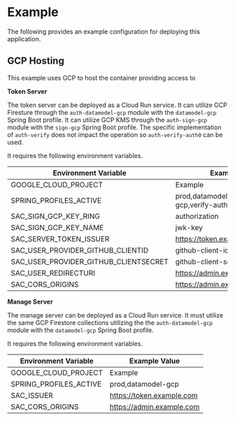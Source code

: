 # Example

The following provides an example configuration for deploying this application.

## GCP Hosting

This example uses GCP to host the container providing access to

**Token Server**

The token server can be deployed as a Cloud Run service.
It can utilize GCP Firesture through the `auth-datamodel-gcp` module with the `datamodel-gcp` Spring Boot profile.
It can utilize GCP KMS through the `auth-sign-gcp` module with the `sign-gcp` Spring Boot profile.
The specific implementation of `auth-verify` does not impact the operation so `auth-verify-auth0` can be used.

It requires the following environment variables.

| Environment Variable                  | Example Value                            |
| ------------------------------------- | ---------------------------------------- |
| GOOGLE_CLOUD_PROJECT                  | Example                                  |
| SPRING_PROFILES_ACTIVE                | prod,datamodel-gcp,sign-gcp,verify-auth0 |
| SAC_SIGN_GCP_KEY_RING                 | authorization                            |
| SAC_SIGN_GCP_KEY_NAME                 | jwk-key                                  |
| SAC_SERVER_TOKEN_ISSUER               | https://token.example.com                |
| SAC_USER_PROVIDER_GITHUB_CLIENTID     | github-client-id                         |
| SAC_USER_PROVIDER_GITHUB_CLIENTSECRET | github-client-secret                     |
| SAC_USER_REDIRECTURI                  | https://admin.example.com/callback       |
| SAC_CORS_ORIGINS                      | https://admin.example.com                |

**Manage Server**

The manage server can be deployed as a Cloud Run service.
It must utilize the same GCP Firestore collections utilizing the the `auth-datamodel-gcp` module with the `datamodel-gcp` Spring Boot profile.

It requires the following environment variables.

| Environment Variable   | Example Value             |
| ---------------------- | ------------------------- |
| GOOGLE_CLOUD_PROJECT   | Example                   |
| SPRING_PROFILES_ACTIVE | prod,datamodel-gcp        |
| SAC_ISSUER             | https://token.example.com |
| SAC_CORS_ORIGINS       | https://admin.example.com |
